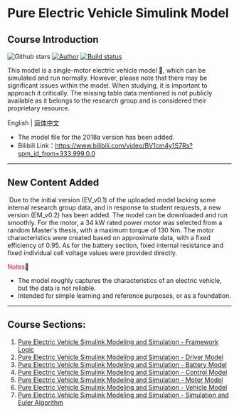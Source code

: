 # Pure Electric Vehicle Simulink Model

## Course Introduction	
![Github stars](https://img.shields.io/github/stars/suntong-1221/EV_Model.svg)
[![Author](https://img.shields.io/badge/author-atong-violet.svg?style=flat-square)](https://github.com/atongrun)
[![Build status](https://ci.appveyor.com/api/projects/status/sb279kxuv1be391g?svg=true)](https://ci.appveyor.com/project/suntong-1221/EV_Model)


This model is a single-motor electric vehicle model 🚗, which can be simulated and run normally. However, please note that there may be significant issues within the model. When studying, it is important to approach it critically. The missing table data mentioned is not publicly available as it belongs to the research group and is considered their proprietary resource.

English | [简体中文](zh_cn_readme.md)

+ The model file for the 2018a version has been added.
+ Bilibili Link：https://www.bilibili.com/video/BV1cm4y1S7Rs?spm_id_from=333.999.0.0
  
---

## New Content Added

​	Due to the initial version (EV_v0.1) of the uploaded model lacking some internal research group data, and in response to student requests, a new version (EM_v0.2) has been added. The model can be downloaded and run smoothly. For the motor, a 34 kW rated power motor was selected from a random Master's thesis, with a maximum torque of 130 Nm. The motor characteristics were created based on approximate data, with a fixed efficiency of 0.95. As for the battery section, fixed internal resistance and fixed individual cell voltage values were provided directly.

<font color=Red>Notes</font>:underage:

+ The model roughly captures the characteristics of an electric vehicle, but the data is not reliable.
+ Intended for simple learning and reference purposes, or as a foundation.
---
## Course Sections:

1. [Pure Electric Vehicle Simulink Modeling and Simulation - Framework Logic](https://www.bilibili.com/video/BV1cm4y1S7Rs/?spm_id_from=333.788&vd_source=df2f7337299806c5a1ed5a5f5b4ffd1d)
2. [Pure Electric Vehicle Simulink Modeling and Simulation - Driver Model](https://www.bilibili.com/video/BV1a3411Y7dg/?spm_id_from=333.788&vd_source=df2f7337299806c5a1ed5a5f5b4ffd1d)
3. [Pure Electric Vehicle Simulink Modeling and Simulation - Battery Model](https://www.bilibili.com/video/BV1GT4y1y7TU/?spm_id_from=333.788&vd_source=df2f7337299806c5a1ed5a5f5b4ffd1d)
4. [Pure Electric Vehicle Simulink Modeling and Simulation - Control Model](https://www.bilibili.com/video/BV18L4y1s7W2/?spm_id_from=333.788&vd_source=df2f7337299806c5a1ed5a5f5b4ffd1d)
5. [Pure Electric Vehicle Simulink Modeling and Simulation - Motor Model](https://www.bilibili.com/video/BV1Yq4y1b7PB/?spm_id_from=333.788&vd_source=df2f7337299806c5a1ed5a5f5b4ffd1d)
6. [Pure Electric Vehicle Simulink Modeling and Simulation - Vehicle Model](https://www.bilibili.com/video/BV1kb4y177MD/?spm_id_from=333.788&vd_source=df2f7337299806c5a1ed5a5f5b4ffd1d)
7. [Pure Electric Vehicle Simulink Modeling and Simulation - Simulation and Euler Algorithm](https://www.bilibili.com/video/BV1r5411o7Rg/?spm_id_from=333.788&vd_source=df2f7337299806c5a1ed5a5f5b4ffd1d)
